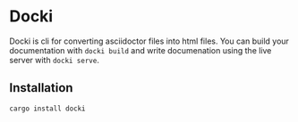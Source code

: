 # Docki

Docki is cli for converting asciidoctor files into html files. You can build your documentation with `docki build` and write documenation using the live server with `docki serve`.

## Installation

```shell
cargo install docki
```


